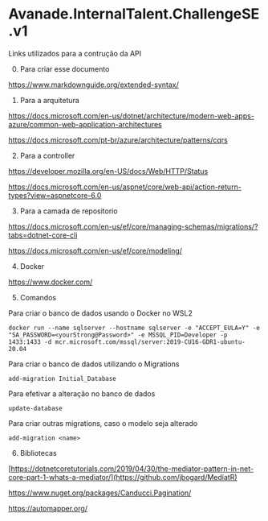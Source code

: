 # Avanade.InternalTalent.ChallengeSE.v1

Links utilizados para a contrução da API

0. Para criar esse documento

https://www.markdownguide.org/extended-syntax/

1. Para a arquitetura

https://docs.microsoft.com/en-us/dotnet/architecture/modern-web-apps-azure/common-web-application-architectures

https://docs.microsoft.com/pt-br/azure/architecture/patterns/cqrs

2. Para a controller

https://developer.mozilla.org/en-US/docs/Web/HTTP/Status

https://docs.microsoft.com/en-us/aspnet/core/web-api/action-return-types?view=aspnetcore-6.0


3. Para a camada de repositorio

https://docs.microsoft.com/en-us/ef/core/managing-schemas/migrations/?tabs=dotnet-core-cli

https://docs.microsoft.com/en-us/ef/core/modeling/

4. Docker

https://www.docker.com/

5. Comandos

Para criar o banco de dados usando o Docker no WSL2

```
docker run --name sqlserver --hostname sqlserver -e "ACCEPT_EULA=Y" -e "SA_PASSWORD=<yourStrong@Password>" -e MSSQL_PID=Developer -p 1433:1433 -d mcr.microsoft.com/mssql/server:2019-CU16-GDR1-ubuntu-20.04
```

Para criar o banco de dados utilizando o Migrations

```
add-migration Initial_Database
```
Para efetivar a alteração no banco de dados

```
update-database
```

Para criar outras migrations, caso o modelo seja alterado

```
add-migration <name>
```

6. Bibliotecas

[https://dotnetcoretutorials.com/2019/04/30/the-mediator-pattern-in-net-core-part-1-whats-a-mediator/](https://github.com/jbogard/MediatR)

https://www.nuget.org/packages/Canducci.Pagination/

https://automapper.org/

